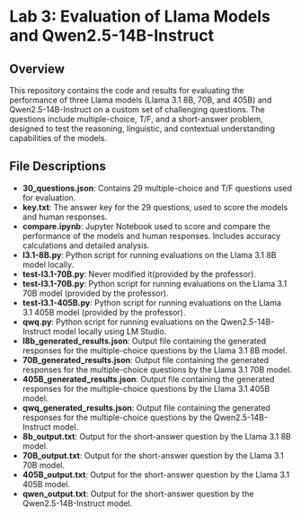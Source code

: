 # Lab 3: Evaluation of Llama Models and Qwen2.5-14B-Instruct

## Overview
This repository contains the code and results for evaluating the performance of three Llama models (Llama 3.1 8B, 70B, and 405B) and Qwen2.5-14B-Instruct on a custom set of challenging questions. The questions include multiple-choice, T/F, and a short-answer problem, designed to test the reasoning, linguistic, and contextual understanding capabilities of the models.

## File Descriptions
- **30_questions.json**: Contains 29 multiple-choice and T/F questions used for evaluation.
- **key.txt**: The answer key for the 29 questions, used to score the models and human responses.
- **compare.ipynb**: Jupyter Notebook used to score and compare the performance of the models and human responses. Includes accuracy calculations and detailed analysis.
- **l3.1-8B.py**: Python script for running evaluations on the Llama 3.1 8B model locally.
- **test-l3.1-70B.py**: Never modified it(provided by the professor).
- **test-l3.1-70B.py**: Python script for running evaluations on the Llama 3.1 70B model (provided by the professor).
- **test-l3.1-405B.py**: Python script for running evaluations on the Llama 3.1 405B model (provided by the professor).
- **qwq.py**: Python script for running evaluations on the Qwen2.5-14B-Instruct model locally using LM Studio.
- **l8b_generated_results.json**: Output file containing the generated responses for the multiple-choice questions by the Llama 3.1 8B model.
- **70B_generated_results.json**: Output file containing the generated responses for the multiple-choice questions by the Llama 3.1 70B model.
- **405B_generated_results.json**: Output file containing the generated responses for the multiple-choice questions by the Llama 3.1 405B model.
- **qwq_generated_results.json**: Output file containing the generated responses for the multiple-choice questions by the Qwen2.5-14B-Instruct model.
- **8b_output.txt**: Output for the short-answer question by the Llama 3.1 8B model.
- **70B_output.txt**: Output for the short-answer question by the Llama 3.1 70B model.
- **405B_output.txt**: Output for the short-answer question by the Llama 3.1 405B model.
- **qwen_output.txt**: Output for the short-answer question by the Qwen2.5-14B-Instruct model.

